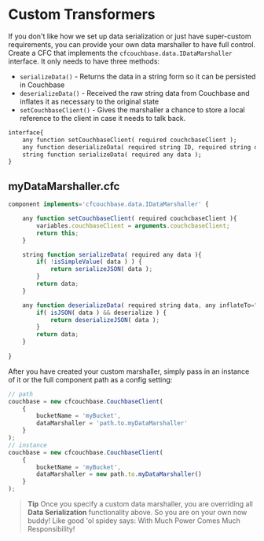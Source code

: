 # Custom Transformers

If you don't like how we set up data serialization or just have super-custom requirements, you can provide your own data marshaller to have full control.
Create a CFC that implements the `cfcouchbase.data.IDataMarshaller` interface.  It only needs to have three methods:

* `serializeData()` - Returns the data in a string form so it can be persisted in Couchbase
* `deserializeData()` - Received the raw string data from Couchbase and inflates it as necessary to the original state
* `setCouchbaseClient()` - Gives the marshaller a chance to store a local reference to the client in case it needs to talk back.

```coldfusion
interface{
	any function setCouchbaseClient( required couchcbaseClient );
	any function deserializeData( required string ID, required string data, any inflateTo="", struct deserializeOptions={} );
	string function serializeData( required any data );
}
```

## myDataMarshaller.cfc

```js
component implements='cfcouchbase.data.IDataMarshaller' {

	any function setCouchbaseClient( required couchcbaseClient ){
		variables.couchbaseClient = arguments.couchcbaseClient;
		return this;
	}

	string function serializeData( required any data ){
		if( !isSimpleValue( data ) ) {
			return serializeJSON( data );
		}
		return data;
	}

	any function deserializeData( required string data, any inflateTo="", struct deserializeOptions={} ){
		if( isJSON( data ) && deserialize ) {
			return deserializeJSON( data );
		}
		return data;
	}
	
}
```

After you have created your custom marshaller, simply pass in an instance of it or the full component path as a config setting:

```js
// path
couchbase = new cfcouchbase.CouchbaseClient(
	{
		bucketName = 'myBucket',
		dataMarshaller = 'path.to.myDataMarshaller'
	} 
);
// instance
couchbase = new cfcouchbase.CouchbaseClient(
	{
		bucketName = 'myBucket',
		dataMarshaller = new path.to.myDataMarshaller()
	} 
);
```

> **Tip** Once you specify a custom data marshaller, you are overriding all **Data Serialization** functionality above.  So you are on your own now buddy!  Like good 'ol spidey says: With Much Power Comes Much Responsibility!